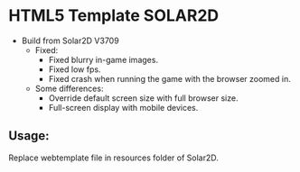 # HTML5 Template SOLAR2D

- Build from Solar2D V3709
  - Fixed:
    * Fixed blurry in-game images.
    * Fixed low fps.
    * Fixed crash when running the game with the browser zoomed in.
  - Some differences:
    * Override default screen size with full browser size.
    * Full-screen display with mobile devices.

## Usage:

Replace webtemplate file in resources folder of Solar2D.

